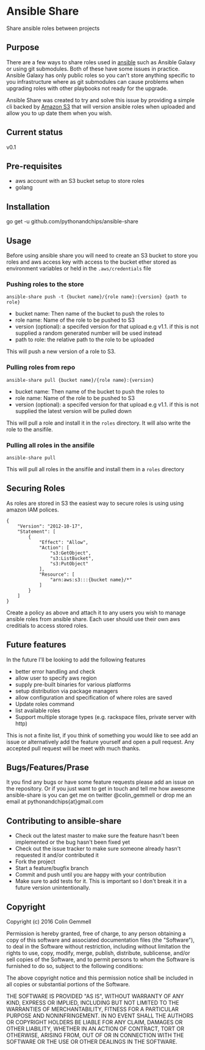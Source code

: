 # Ansible Share

Share ansible roles between projects

## Purpose

There are a few ways to share roles used in [ansible]() such as Ansible Galaxy or using git submodules. Both of these have some issues in practice. Ansible Galaxy has only public roles so you can't store anything specific to you infrastructure where as git submodules can cause problems when upgrading roles with other playbooks not ready for the upgrade.

Ansible Share was created to try and solve this issue by providing a simple cli backed by [Amazon S3]() that will version ansible roles when uploaded and allow you to up date them when you wish.

## Current status

v0.1

## Pre-requisites

* aws account with an S3 bucket setup to store roles 
* golang

## Installation

go get -u github.com/pythonandchips/ansible-share

## Usage

Before using ansible share you will need to create an S3 bucket to store you roles and aws access key with access to the bucket  ether stored as environment variables or held in the `.aws/credentials` file

### Pushing roles to the store

`ansible-share push -t {bucket name}/{role name}:{version} {path to role}`

- bucket name: Then name of the bucket to push the roles to
- role name: Name of the role to be pushed to S3
- version (optional): a specifed version for that upload e.g v1.1. if this is not supplied a random generated number will be used instead  
- path to role: the relative path to the role to be uploaded

This will push a new version of a role to S3.

### Pulling roles from repo

`ansible-share pull {bucket name}/{role name}:{version}`

- bucket name: Then name of the bucket to push the roles to
- role name: Name of the role to be pushed to S3
- version (optional): a specifed version for that upload e.g v1.1. if this is not supplied the latest version will be pulled down

This will pull a role and install it in the `roles` directory. It will also write the role to the ansifile.

### Pulling all roles in the ansifile

`ansible-share pull`

This will pull all roles in the ansifile and install them in a `roles` directory

## Securing Roles

As roles are stored in S3 the easiest way to secure roles is using using amazon IAM polices. 

```
{
    "Version": "2012-10-17",
    "Statement": [
        {
            "Effect": "Allow",
            "Action": [
                "s3:GetObject",
                "s3:ListBucket",
                "s3:PutObject"
            ],
            "Resource": [
                "arn:aws:s3:::{bucket name}/*"
            ]
        }
    ]
}
```
Create a policy as above and attach it to any users you wish to manage ansible roles from ansible share. Each user should use their own aws creditials to access stored roles.

## Future features

In the future I'll be looking to add the following features

- better error handling and check
- allow user to specify aws region
- supply pre-built binaries for various platforms
- setup distribution via package managers
- allow configuration and specification of where roles are saved
- Update roles command
- list available roles
- Support multiple storage types (e.g. rackspace files, private server with http)

This is not a finite list, if you think of something you would like to see add an issue or alternatively add the feature yourself and open a pull request. Any accepted pull request will be meet with much thanks.

## Bugs/Features/Prase

It you find any bugs or have some feature requests please add an issue on the repository. Or if you just want to get in touch and tell me how awesome ansible-share is you can get me on twitter @colin_gemmell or drop me an email at pythonandchips{at}gmail.com

## Contributing to ansible-share

* Check out the latest master to make sure the feature hasn't been implemented or the bug hasn't been fixed yet
* Check out the issue tracker to make sure someone already hasn't requested it and/or contributed it
* Fork the project
* Start a feature/bugfix branch
* Commit and push until you are happy with your contribution
* Make sure to add tests for it. This is important so I don't break it in a future version unintentionally.

## Copyright

Copyright (c) 2016 Colin Gemmell

Permission is hereby granted, free of charge, to any person obtaining
a copy of this software and associated documentation files (the
"Software"), to deal in the Software without restriction, including
without limitation the rights to use, copy, modify, merge, publish,
distribute, sublicense, and/or sell copies of the Software, and to
permit persons to whom the Software is furnished to do so, subject to
the following conditions:

The above copyright notice and this permission notice shall be
included in all copies or substantial portions of the Software.

THE SOFTWARE IS PROVIDED "AS IS", WITHOUT WARRANTY OF ANY KIND,
EXPRESS OR IMPLIED, INCLUDING BUT NOT LIMITED TO THE WARRANTIES OF
MERCHANTABILITY, FITNESS FOR A PARTICULAR PURPOSE AND
NONINFRINGEMENT. IN NO EVENT SHALL THE AUTHORS OR COPYRIGHT HOLDERS BE
LIABLE FOR ANY CLAIM, DAMAGES OR OTHER LIABILITY, WHETHER IN AN ACTION
OF CONTRACT, TORT OR OTHERWISE, ARISING FROM, OUT OF OR IN CONNECTION
WITH THE SOFTWARE OR THE USE OR OTHER DEALINGS IN THE SOFTWARE.

